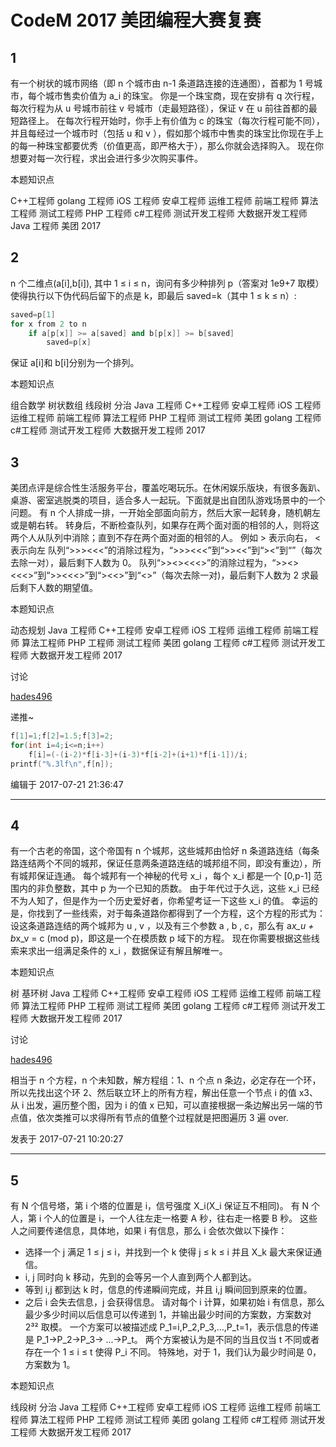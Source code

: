 # CodeM 2017 美团编程大赛复赛

## 1

有一个树状的城市网络（即 n 个城市由 n-1 条道路连接的连通图），首都为 1 号城市，每个城市售卖价值为 a_i 的珠宝。
你是一个珠宝商，现在安排有 q 次行程，每次行程为从 u 号城市前往 v 号城市（走最短路径），保证 v 在 u 前往首都的最短路径上。 在每次行程开始时，你手上有价值为 c 的珠宝（每次行程可能不同），并且每经过一个城市时（包括 u 和 v ），假如那个城市中售卖的珠宝比你现在手上的每一种珠宝都要优秀（价值更高，即严格大于），那么你就会选择购入。
现在你想要对每一次行程，求出会进行多少次购买事件。

本题知识点

C++工程师 golang 工程师 iOS 工程师 安卓工程师 运维工程师 前端工程师 算法工程师 测试工程师 PHP 工程师 c#工程师 测试开发工程师 大数据开发工程师 Java 工程师 美团 2017

## 2

n 个二维点(a[i],b[i]), 其中 1 ≤ i ≤ n，询问有多少种排列 p（答案对 1e9+7 取模）使得执行以下伪代码后留下的点是 k，即最后 saved=k（其中 1 ≤ k ≤ n）:

```cpp
saved=p[1]
for x from 2 to n
    if a[p[x]] >= a[saved] and b[p[x]] >= b[saved]
        saved=p[x]

```

保证 a[i]和 b[i]分别为一个排列。

本题知识点

组合数学 树状数组 线段树 分治 Java 工程师 C++工程师 安卓工程师 iOS 工程师 运维工程师 前端工程师 算法工程师 PHP 工程师 测试工程师 美团 golang 工程师 c#工程师 测试开发工程师 大数据开发工程师 2017

## 3

美团点评是综合性生活服务平台，覆盖吃喝玩乐。在休闲娱乐版块，有很多轰趴、桌游、密室逃脱类的项目，适合多人一起玩。下面就是出自团队游戏场景中的一个问题。
有 n 个人排成一排，一开始全部面向前方，然后大家一起转身，随机朝左或是朝右转。
转身后，不断检查队列，如果存在两个面对面的相邻的人，则将这两个人从队列中消除；直到不存在两个面对面的相邻的人。
例如 > 表示向右， < 表示向左
队列“>>><<<”的消除过程为，“>>><<<”到“>><<”到“><”到“”（每次去除一对），最后剩下人数为 0。
队列“>><><<<>”的消除过程为，“>><><<<>”到“>><<<>”到“><<>”到“<>”（每次去除一对)，最后剩下人数为 2
求最后剩下人数的期望值。

本题知识点

动态规划 Java 工程师 C++工程师 安卓工程师 iOS 工程师 运维工程师 前端工程师 算法工程师 PHP 工程师 测试工程师 美团 golang 工程师 c#工程师 测试开发工程师 大数据开发工程师 2017

讨论

[hades496](https://www.nowcoder.com/profile/5870424)

递推~

```cpp
f[1]=1;f[2]=1.5;f[3]=2;
for(int i=4;i<=n;i++)
    f[i]=(-(i-2)*f[i-3]+(i-3)*f[i-2]+(i+1)*f[i-1])/i;
printf("%.3lf\n",f[n]);
```

编辑于 2017-07-21 21:36:47

* * *

## 4

有一个古老的帝国，这个帝国有 n 个城邦，这些城邦由恰好 n 条道路连结（每条路连结两个不同的城邦，保证任意两条道路连结的城邦组不同，即没有重边），所有城邦保证连通。
每个城邦有一个神秘的代号 x_i ，每个 x_i 都是一个 [0,p-1] 范围内的非负整数，其中 p 为一个已知的质数。
由于年代过于久远，这些 x_i 已经不为人知了，但是作为一个历史爱好者，你希望考证一下这些 x_i 的值。
幸运的是，你找到了一些线索，对于每条道路你都得到了一个方程，这个方程的形式为：设这条道路连结的两个城邦为 u , v ，以及有三个参数 a , b , c，那么有 a*x_u + b*x_v = c (mod p)，即这是一个在模质数 p 域下的方程。
现在你需要根据这些线索来求出一组满足条件的 x_i ，数据保证有解且解唯一。

本题知识点

树 基环树 Java 工程师 C++工程师 安卓工程师 iOS 工程师 运维工程师 前端工程师 算法工程师 PHP 工程师 测试工程师 美团 golang 工程师 c#工程师 测试开发工程师 大数据开发工程师 2017

讨论

[hades496](https://www.nowcoder.com/profile/5870424)

相当于 n 个方程，n 个未知数，解方程组：1、n 个点 n 条边，必定存在一个环，所以先找出这个环 2、然后联立环上的所有方程，解出任意一个节点 i 的值 x3、从 i 出发，遍历整个图，因为 i 的值 x 已知，可以直接根据一条边解出另一端的节点值，依次类推可以求得所有节点的值整个过程就是把图遍历 3 遍 over.

发表于 2017-07-21 10:20:27

* * *

## 5

有 N 个信号塔，第 i 个塔的位置是 i，信号强度 X_i(X_i 保证互不相同)。 有 N 个人，第 i 个人的位置是 i，一个人往左走一格要 A 秒，往右走一格要 B 秒。 这些人之间要传递信息，具体地，如果 i 有信息，那么 i 会依次做以下操作：
- 选择一个 j 满足 1 ≤ j ≤ i，并找到一个 k 使得 j ≤ k ≤ i 并且 X_k 最大来保证通信。
- i, j 同时向 k 移动，先到的会等另一个人直到两个人都到达。
- 等到 i,j 都到达 k 时，信息的传递瞬间完成，并且 i,j 瞬间回到原来的位置。
- 之后 i 会失去信息，j 会获得信息。
请对每个 i 计算，如果初始 i 有信息，那么最少多少时间以后信息可以传递到 1，并输出最少时间的方案数，方案数对 2³² 取模。 一个方案可以被描述成 P_1=i,P_2,P_3,...,P_t=1，表示信息的传递是 P_1->P_2->P_3-> ...->P_t。 两个方案被认为是不同的当且仅当 t 不同或者存在一个 1 ≤ i ≤ t 使得 P_i 不同。 特殊地，对于 1，我们认为最少时间是 0，方案数为 1。

本题知识点

线段树 分治 Java 工程师 C++工程师 安卓工程师 iOS 工程师 运维工程师 前端工程师 算法工程师 PHP 工程师 测试工程师 美团 golang 工程师 c#工程师 测试开发工程师 大数据开发工程师 2017